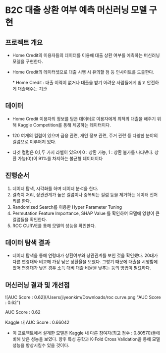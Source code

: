 # B2C 대출 상환 여부 예측 머신러닝 모델 구현

## 프로젝트 개요

- Home Credit의 이용자들의 데이터를 이용해 대출 상환 여부를 예측하는 머신러닝 모델을 구현한다.

- Home Credit의 데이터셋으로 대출 시행 시 유의할 점 등 인사이트를 도출한다.

  \* Home Credit : 대출 이력이 없거나 대출을 받기 어려운 사람들에게 쉽고 안전하게 대출해주는 기관

## 데이터

- Home Credit 이용자의 정보를 담은 데이터로 이용자에게 최적의 대출을 해주기 위해 Kaggle Competition를 통해 제공하는 데이터이다.
- 120 여개의 컬럼이 있으며 금융 관련, 개인 정보 관련, 주거 관련 등 다양한 분야의 컬럼으로 이루어져 있다.

- 타겟 컬럼은 0,1,두 가지 라벨이 있으며 0 : 상환 가능, 1 : 상환 불가를 나타낸다. 상환 가능(0))이 91%를 차지하는 불균형 데이터이다

## 진행순서

1. 데이터 탐색, 시각화를 하며 데이터 분석을 한다.
2. 결측치 처리, 상관관계가 높은 컬럼이나 중복되는 컬럼 등을 제거하는 데이터 전처리를 한다.
3. Randomized Search를 이용한 Hyper Parameter Tuning
4. Permutation Feature Importance, SHAP Value 를 확인하여 모델에 영향이 큰 컬럼들을 확인한다.
5. ROC CURVE를 통해 모델의 성능을 확인한다.

## 데이터 탐색 결과

- 데이터 탐색을 통해 연령대가 상환여부와 상관관계를 보인 것을 확인했다. 20대가  다른 연령대와 비교해 가장 낮은 상환율을 보였다. 그렇기 때문에 대출을 시행함에 있어 연령대가 낮은 경우 소득 대비 대출 비율을 낮추는 등의 방법이 필요하다.

## 머신러닝 결과 및 개선점

![AUC Score : 0.62](/Users/jiyeonkim/Downloads/roc curve.png "AUC Score : 0.62") 

AUC Score : 0.62

Kaggle 내 AUC Score : 0.66042

- 이 프로젝트에서 설계한 모델은 Kaggle 내 다른 참여자(최고 점수 : 0.80570)들에 비해 낮은 성능을 보였다. 향후 특성 공학과 K-Fold Cross Validation을 통해 모델 성능을 향상시킬수 있을 것이다.